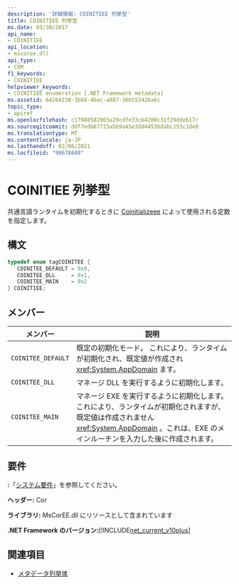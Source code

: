 ```yaml
---
description: '詳細情報: COINITIEE 列挙型'
title: COINITIEE 列挙型
ms.date: 03/30/2017
api_name:
- COINITIEE
api_location:
- mscoree.dll
api_type:
- COM
f1_keywords:
- COINITIEE
helpviewer_keywords:
- COINITIEE enumeration [.NET Framework metadata]
ms.assetid: 64264238-3b68-4bac-a887-36b552426a6c
topic_type:
- apiref
ms.openlocfilehash: c17980582903a29cdfe33c64200c31f29ddeb17c
ms.sourcegitcommit: ddf7edb67715a5b9a45e3dd44536dabc153c1de0
ms.translationtype: MT
ms.contentlocale: ja-JP
ms.lasthandoff: 02/06/2021
ms.locfileid: "99678608"
---
```

# <a name="coinitiee-enumeration"></a>COINITIEE 列挙型

共通言語ランタイムを初期化するときに [Coinitializeee](../hosting/coinitializeee-function.md) によって使用される定数を指定します。  
  
## <a name="syntax"></a>構文  
  
```cpp  
typedef enum tagCOINITEE {  
   COINITEE_DEFAULT = 0x0,  
   COINITEE_DLL     = 0x1,  
   COINITEE_MAIN    = 0x2  
} COINITIEE;  
```  
  
## <a name="members"></a>メンバー  
  
|メンバー|説明|  
|------------|-----------------|  
|`COINITEE_DEFAULT`|既定の初期化モード。 これにより、ランタイムが初期化され、既定値が作成され <xref:System.AppDomain> ます。|  
|`COINITEE_DLL`|マネージ DLL を実行するように初期化します。|  
|`COINITEE_MAIN`|マネージ EXE を実行するように初期化します。 これにより、ランタイムが初期化されますが、既定値は作成されません <xref:System.AppDomain> 。これは、EXE のメインルーチンを入力した後に作成されます。|  
  
## <a name="requirements"></a>要件  

 **:**「[システム要件](../../get-started/system-requirements.md)」を参照してください。  
  
 **ヘッダー:** Cor  
  
 **ライブラリ:** MsCorEE.dll にリソースとして含まれています  
  
 **.NET Framework のバージョン:**[!INCLUDE[net_current_v10plus](../../../../includes/net-current-v10plus-md.md)]  
  
## <a name="see-also"></a>関連項目

- [メタデータ列挙体](metadata-enumerations.md)

